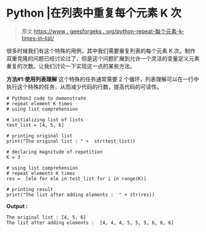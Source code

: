 # Python |在列表中重复每个元素 K 次

> 原文:[https://www . geesforgeks . org/python-repeat-每个元素-k-times-in-list/](https://www.geeksforgeeks.org/python-repeat-each-element-k-times-in-list/)

很多时候我们有这个特殊的用例，其中我们需要重复列表的每个元素 K 次。制作双重克隆的问题已经讨论过了，但是这个问题扩展到允许一个灵活的变量定义元素重复的次数。让我们讨论一下实现这一点的某些方法。

**方法#1:使用列表理解**
这个特殊的任务通常需要 2 个循环，列表理解可以在一行中执行这个特殊的任务，从而减少代码的行数，提高代码的可读性。

```
# Python3 code to demonstrate 
# repeat element K times
# using list comprehension

# initializing list of lists
test_list = [4, 5, 6]

# printing original list 
print("The original list : " +  str(test_list))

# declaring magnitude of repetition
K = 3

# using list comprehension
# repeat elements K times
res =  [ele for ele in test_list for i in range(K)]

# printing result 
print("The list after adding elements :  " + str(res))
```

**Output :**

```
The original list : [4, 5, 6]
The list after adding elements :  [4, 4, 4, 5, 5, 5, 6, 6, 6]

```
